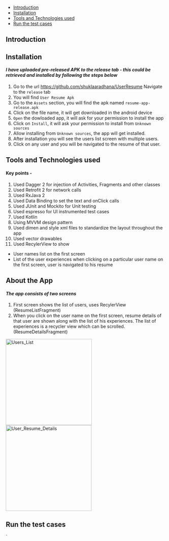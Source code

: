 - [Introduction](#introduction)
- [Installation](#installation)
- [Tools and Technologies used](#tools-and-technology-used)
- [Run the test cases](#run-the-test-cases)

## Introduction

## Installation 
#### _I have uploaded pre-released APK to the release tab - this could be retrieved and installed by following the steps below_
1. Go to the url https://github.com/shuklaaradhana/UserResume
Navigate to the `release` tab
1. You will find `User Resume Apk`
1. Go to the `Assets` section, you will find the apk named `resume-app-release.apk`
1. Click on the file name, it will get downloaded in the android device
1. `Open` the dowloaded app, it will ask for your permission to install the app
1. Click on `Install`, it will ask your permission to install from `Unknown sources`
1. Allow installing from `Unknown sources`, the app will get installed.
1. After installation you will see the users list screen with multiple users.
1. Click on any user and you will be navigated to the resume of that user.

## Tools and Technologies used

#### Key points - <br/>
1. Used Dagger 2 for injection of Activities, Fragments and other classes <br/>
1. Used Retrofit 2 for network calls
1. Used RxJava 2
1. Used Data Binding to set the text and onClick calls
1. Used JUnit and Mockito for Unit testing
1. Used espresso for UI instrumented test cases
1. Used Kotlin
1. Using MVVM design pattern 
1. Used dimen and style xml files to standardize the layout throughout the app <br/>
1. Used vector drawables
1. Used RecylerView to show
* User names list on the first screen
* List of the user experiences when clicking on a particular user name on the first screen, user is navigated to his resume

## About the App 
#### _The app consists of two screens_
1. First screen shows the list of users, uses RecylerView (ResumeListFragment)
1. When you click on the user name on the first screen, resume details of that user are shown along with the list of his experiences. The list of experiences is a recycler view which can be scrolled. (ResumeDetailsFragment)

<img width="271" alt="Users_List" src="https://user-images.githubusercontent.com/5384429/66355673-f4631100-e91c-11e9-83ad-e27420ee69f7.png">
<img width="270" alt="User_Resume_Details" src="https://user-images.githubusercontent.com/5384429/66355679-f88f2e80-e91c-11e9-9480-d0e4867c16db.png">

## Run the test cases


`
